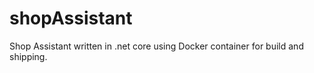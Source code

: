 # shopAssistant
Shop Assistant written in .net core using Docker container for build and shipping.

